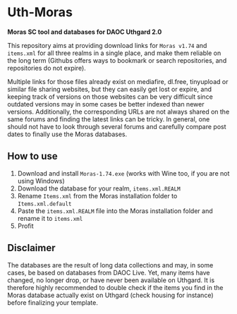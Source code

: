 # Uth-Moras
**Moras SC tool and databases for DAOC Uthgard 2.0**

This repository aims at providing download links for `Moras v1.74` and `items.xml` for all three realms in a single place, and make them reliable on the long term (Githubs offers ways to bookmark or search repositories, and repositories do not expire).

Multiple links for those files already exist on mediafire, dl.free, tinyupload or similar file sharing websites, but they can easily get lost or expire, and keeping track of versions on those websites can be very difficult since outdated versions may in some cases be better indexed than newer versions. Additionally, the corresponding URLs are not always shared on the same forums and finding the latest links can be tricky. In general, one should not have to look through several forums and carefully compare post dates to finally use the Moras databases.

## How to use
1. Download and install `Moras-1.74.exe` (works with Wine too, if you are not using Windows)
2. Download the database for your realm, `items.xml.REALM`
3. Rename `Items.xml` from the Moras installation folder to `Items.xml.default`
4. Paste the `items.xml.REALM` file into the Moras installation folder and rename it to `items.xml`
5. Profit

## Disclaimer
The databases are the result of long data collections and may, in some cases, be based on databases from DAOC Live. Yet, many items have changed, no longer drop, or have never been available on Uthgard. It is therefore highly recommended to double check if the items you find in the Moras database actually exist on Uthgard (check housing for instance) before finalizing your template.
